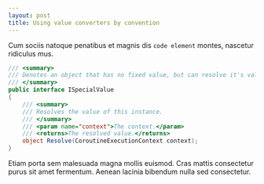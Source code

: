 ```yaml
---
layout: post
title: Using value converters by convention
---
```


Cum sociis natoque penatibus et magnis dis `code element` montes, nascetur ridiculus mus.

``` csharp
/// <summary>
/// Denotes an object that has no fixed value, but can resolve it's value on runtime.
/// </summary>
public interface ISpecialValue
{
	/// <summary>
	/// Resolves the value of this instance.
	/// </summary>
	/// <param name="context">The context.</param>
	/// <returns>The resolved value.</returns>
	object Resolve(CoroutineExecutionContext context);
}
```

Etiam porta sem malesuada magna mollis euismod. Cras mattis consectetur purus sit amet fermentum. Aenean lacinia bibendum nulla sed consectetur.
